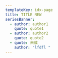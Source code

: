 ```yaml
---
templateKey: idx-page
title: TITLE NEW
seriesBanner:
  - author: author1
    quote: quote1
  - author: author2
    quote: quote2
  - quote: 来或
    author: "lfdfl "
---
```

